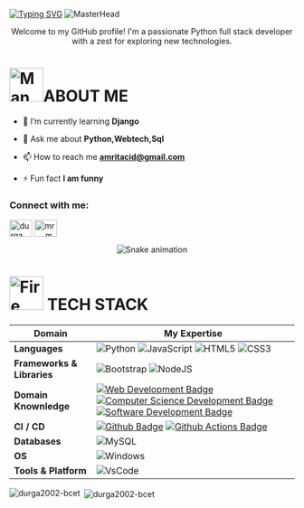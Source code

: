 
[![Typing SVG](https://readme-typing-svg.demolab.com?font=Comfortaa&size=100&pause=1000&color=000000&center=true&vCenter=true&width=2000&height=200&lines=Hello+Everyone%F0%9F%91%8B%F0%9F%8F%BC;I+am+Durga+Prasanna+Mohanty%F0%9F%92%BB)](https://git.io/typing-svg)
![MasterHead](https://redblink.com/wp-content/uploads/2019/07/front-end-back-end-and-full-stack-web-development..gif?x37399)

<div align="center" >Welcome to my GitHub profile! I'm a passionate Python full stack developer with a zest for exploring new technologies.</div>

<div >
<h1> <img src="https://raw.githubusercontent.com/Tarikul-Islam-Anik/Animated-Fluent-Emojis/master/Emojis/People/Man%20Astronaut.png" alt="Man Astronaut" width="60" height="60" />ABOUT ME</h1>
 </div>
 
- 🌱 I’m currently learning **Django**

- 💬 Ask me about **Python,Webtech,Sql**

- 📫 How to reach me **amritacid@gmail.com**

- ⚡ Fun fact **I am funny**

<h3 align="left">Connect with me:</h3>
<p align="left">
<a href="https://linkedin.com/in/durga prasanna mohanty" target="blank"><img align="center" src="https://raw.githubusercontent.com/rahuldkjain/github-profile-readme-generator/master/src/images/icons/Social/linked-in-alt.svg" alt="durga prasanna mohanty" height="30" width="40" /></a>
<a href="https://instagram.com/mr.__mohanty__" target="blank"><img align="center" src="https://raw.githubusercontent.com/rahuldkjain/github-profile-readme-generator/master/src/images/icons/Social/instagram.svg" alt="mr.__mohanty__" height="30" width="40" /></a>
</p>


<!-- Snake Game Repo View -->

<div align="center">
  <img src="https://profile-readme-generator.com/assets/snake.svg" alt="Snake animation" />
</div>



<div >
<h1> <img src="https://raw.githubusercontent.com/Tarikul-Islam-Anik/Animated-Fluent-Emojis/master/Emojis/Travel%20and%20places/Fire.png" alt="Fire" width="60" height="60" /> TECH STACK</h1>
 </div>

 Domain | My Expertise
--- | --- 
**Languages**  |  ![Python](https://img.shields.io/badge/python-3670A0?style=flat&logo=python&logoColor=ffdd54) ![JavaScript](https://img.shields.io/badge/javascript-%23323330.svg?style=flat&logo=javascript&logoColor=%23F7DF1E) ![HTML5](https://img.shields.io/badge/html5-%23E34F26.svg?style=flat&logo=html5&logoColor=white) ![CSS3](https://img.shields.io/badge/css3-%231572B6.svg?style=flat&logo=css3&logoColor=white)
**Frameworks & Libraries**  | ![Bootstrap](https://img.shields.io/badge/bootstrap-%23563D7C.svg?style=flat&logo=bootstrap&logoColor=white) ![NodeJS](https://img.shields.io/badge/node.js-6DA55F?style=flat&logo=node.js&logoColor=white) 
**Domain Knownledge**  | [![Web Development Badge](https://img.shields.io/badge/-Web%20Development-01D277?style=flat&logoColor=white)](https://github.com/BEPb/BEPb) [![Computer Science Development Badge](https://img.shields.io/badge/-Computer%20Science-FAB040?style=flat&logoColor=white)](https://github.com/search?q=user%3ABEPb&type=Repositories) [![Software Development Badge](https://img.shields.io/badge/-Software%20Development-FF6600?style=flat&logoColor=white)](https://github.com/search?q=user%3ABEPb&type=Repositories) 
**CI / CD** | [![Github Badge](https://img.shields.io/badge/-Github%20-2088FF?style=flat&logo=Github&logoColor=white)](https://github.com/BEPb/BEPb) [![Github Actions Badge](https://img.shields.io/badge/-Git%20-2088FF?style=flat&logo=Git&logoColor=white)](https://github.com/BEPb/BEPb) 
**Databases**  |  ![MySQL](https://img.shields.io/badge/mysql-%2300f.svg?style=flat&logo=mysql&logoColor=white) 
**OS**  | ![Windows](https://img.shields.io/badge/Windows-0078D6?style=flat&logo=windows&logoColor=white)
**Tools & Platform**  | ![VsCode](https://img.shields.io/badge/-vscode-0066ff?logo=%22visual-studio%22) 


<p><img align="left" src="https://github-readme-stats.vercel.app/api/top-langs?username=durga2002-bcet&show_icons=true&locale=en&layout=compact" alt="durga2002-bcet" /></p>

<p>&nbsp;<img align="center" src="https://github-readme-stats.vercel.app/api?username=durga2002-bcet&show_icons=true&locale=en" alt="durga2002-bcet" /></p>
